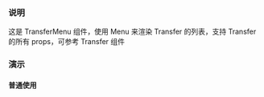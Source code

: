 ### 说明

这是 TransferMenu 组件，使用 Menu 来渲染 Transfer 的列表，支持 Transfer 的所有 props，可参考 Transfer 组件

### 演示

#### 普通使用

```js {"codepath": "transferMenu.jsx"}
```
